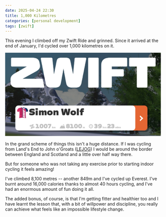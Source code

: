 ```yaml
---
date: 2025-04-24 22:30
title: 1,000 Kilometres
categories: [personal development]
tags: [zwift]
---
```


This evening I climbed off my Zwift Ride and grinned. Since it arrived at the end of January, I'd cycled over 1,000 kilometres on it.

![Zwift user profile showing 1,007 KM ridden](/images/2025-04-24-1000-km.jpg)

In the grand scheme of things this isn't a huge distance. If I was cycling from Land's End to John o'Groats ([LEJOG](https://www.sustrans.org.uk/national-cycle-network/lands-end-to-john-ogroats-lejog/)) I would be around the border between England and Scotland and a little over half way there.

But for someone who was not taking any exercise prior to starting indoor cycling it feels amazing!

I've climbed 8,100 metres -- another 849m and I've cycled up Everest. I've burnt around 16,000 calories thanks to almost 40 hours cycling, and I've had an enormous amount of fun doing it all.

The added bonus, of course, is that I'm getting fitter and healthier too and I have learnt the lesson that, with a bit of willpower and discipline, you really can achieve what feels like an impossible lifestyle change.

